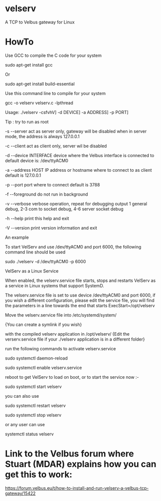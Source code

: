 # velserv
A TCP to Velbus gateway for Linux

# HowTo
Use GCC to compile the C code for your system

sudo apt-get install gcc

Or

sudo apt-get install build-essential

Use this command line to compile for your system

gcc -o velserv velserv.c -lpthread

Usage: ./velserv -csfvhV] -d DEVICE] -a ADDRESS] -p PORT]

Tip : try to run as root

-s --server act as server only, gateway will be disabled
when in server mode, the address is always 127.0.0.1

-c --client act as client only, server wil be disabled

-d --device INTERFACE device where the Velbus interface is connected to
default device is: /dev/ttyACM0

-a --address HOST IP address or hostname where to connect to as client
default is 127.0.0.1

-p --port port where to connect
default is 3788

-f --foreground do not run in background

-v --verbose verbose operation, repeat for debugging output
1 general debug, 2-3 com to socket debug, 4-6 server socket debug

-h --help print this help and exit

-V --version print version information and exit

An example

To start VelServ and use /dev/ttyACM0 and port 6000, the following command line should be used

sudo ./velserv -d /dev/ttyACM0 -p 6000

VelServ as a Linux Service

When enabled, the velserv.service file starts, stops and restarts VelServ as a service in Linux systems that support SystemD.

The velserv.service file is set to use device /dev/ttyACM0 and port 6000, if you wish a different configuration, please edit the service file, you will find the parameters in a line towards the end that starts ExecStart=/opt/velserv

Move the velserv.service file into /etc/systemd/system/

{You can create a symlink if you wish}

with the compiled velserv application in /opt/velserv/	{Edit the verserv.service file if your ./velserv application is in a different folder}

run the following commands to activate velserv.service

sudo systemctl daemon-reload

sudo systemctl enable velserv.service

reboot to get VelServ to load on boot, or to start the service now :-

sudo systemctl start velserv

you can also use

sudo systemctl restart velserv

sudo systemctl stop velserv

or any user can use

systemctl status velserv

# Link to the Velbus forum where Stuart (MDAR) explains how you can get this to work: 
https://forum.velbus.eu/t/how-to-install-and-run-velserv-a-velbus-tcp-gateway/15422


